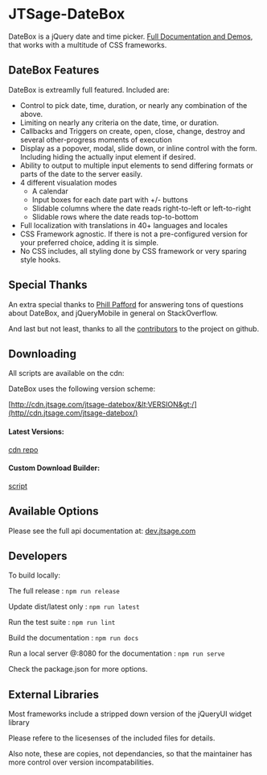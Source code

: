 JTSage-DateBox
=================

DateBox is a jQuery date and time picker. [Full Documentation and Demos](http://datebox.jtsage.dev/), that works with a multitude of CSS frameworks.


DateBox Features
----------------

DateBox is extreamlly full featured.  Included are:

 * Control to pick date, time, duration, or nearly any combination of the above.
 * Limiting on nearly any criteria on the date, time, or duration.
 * Callbacks and Triggers on create, open, close, change, destroy and several other-progress moments of execution
 * Display as a popover, modal, slide down, or inline control with the form.  Including hiding the actually input element if desired.
 * Ability to output to multiple input elements to send differing formats or parts of the date to the server easily.
 * 4 different visualation modes
    * A calendar
    * Input boxes for each date part with +/- buttons
    * Slidable columns where the date reads right-to-left or left-to-right
    * Slidable rows where the date reads top-to-bottom
 * Full localization with translations in 40+ languages and locales
 * CSS Framework agnostic.  If there is not a pre-configured version for your preferred choice, adding it is simple.
 * No CSS includes, all styling done by CSS framework or very sparing style hooks.

Special Thanks
--------------

An extra special thanks to [Phill Pafford](http://stackoverflow.com/users/93966/phill-pafford) for answering tons of questions about DateBox, and jQueryMobile in general on StackOverflow.

And last but not least, thanks to all the [contributors](https://github.com/jtsage/jtsage-datebox/contributors) to the project on github.

Downloading
-----------

All scripts are available on the cdn:

DateBox uses the following version scheme:

[http://cdn.jtsage.com/jtsage-datebox/&lt;VERSION&gt;/](http//cdn.jtsage.com/jtsage-datebox/)

#### Latest Versions:

[cdn repo](http://cdn.jtsage.com/jtsage-datebox/latest/)

#### Custom Download Builder:

[script](http://datebox.jtsage.dev/builder/)

Available Options
-----------------

Please see the full api documentation at: [dev.jtsage.com](http://datebox.jtsage.dev/)

Developers
----------

To build locally:

The full release : `npm run release`

Update dist/latest only : `npm run latest`

Run the test suite : `npm run lint`

Build the documentation : `npm run docs`

Run a local server @:8080 for the documentation : `npm run serve`

Check the package.json for more options. 

External Libraries
------------------

Most frameworks include a stripped down version of the jQueryUI widget library

Please refere to the licesenses of the included files for details.

Also note, these are copies, not dependancies, so that the maintainer has
more control over version incompatabilities.


